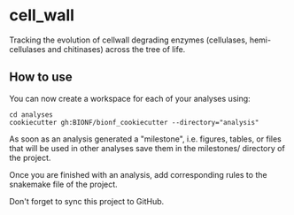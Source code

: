 # cell_wall

Tracking the evolution of cellwall degrading enzymes (cellulases, hemi-cellulases and chitinases) across the tree of life.

## How to use

You can now create a workspace for each of your analyses using:

```
cd analyses
cookiecutter gh:BIONF/bionf_cookiecutter --directory="analysis"
```

As soon as an analysis generated a "milestone", 
i.e. figures, tables, or files that will be used in other analyses
save them in the milestones/ directory of the project.

Once you are finished with an analysis, 
add corresponding rules to the snakemake file of the project.

Don't forget to sync this project to GitHub. 
